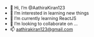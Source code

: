 - 👋 Hi, I’m @AathiraKiran123
- 👀 I’m interested in learning new things
- 🌱 I’m currently learning ReactJS
- 💞️ I’m looking to collaborate on ...
- 📫 aathirakiran123@gmail.com

<!---
AathiraKiran123/AathiraKiran123 is a ✨ special ✨ repository because its `README.md` (this file) appears on your GitHub profile.
You can click the Preview link to take a look at your changes.
--->
